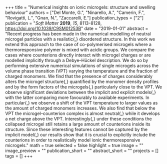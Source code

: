 +++
title = "Numerical insights on ionic microgels: structure and swelling behaviour"
authors = ["Del Monte, G.", "Ninarello, A.", "Camerin, F.", "Rovigatti, L.", "Gnan, N.", "Zaccarelli, E."]
publication_types = ["2"]
publication = "*Soft Matter* **2019**, *15*, 8113-8128, https://doi.org/10.1039/C9SM01253B"
date = "2019-01-01"
abstract = "Recent progress has been made in the numerical modelling of neutral microgel particles with a realistic{,} disordered structure. In this work we extend this approach to the case of co-polymerised microgels where a thermoresponsive polymer is mixed with acidic groups. We compare the cases where counterions directly interact with microgel charges or are modelled implicitly through a Debye–Hückel description. We do so by performing extensive numerical simulations of single microgels across the volume phase transition (VPT) varying the temperature and the fraction of charged monomers. We find that the presence of charges considerably alters the microgel structure{,} quantified by the monomer density profiles and by the form factors of the microgels{,} particularly close to the VPT. We observe significant deviations between the implicit and explicit models{,} with the latter comparing more favourably to available experiments. In particular{,} we observe a shift of the VPT temperature to larger values as the amount of charged monomers increases. We also find that below the VPT the microgel–counterion complex is almost neutral{,} while it develops a net charge above the VPT. Interestingly{,} under these conditions the collapsed microgel still retains a large amount of counterions inside its structure. Since these interesting features cannot be captured by the implicit model{,} our results show that it is crucial to explicitly include the counterions in order to realistically model ionic thermoresponsive microgels."
math = true
selected = false
highlight = true
image = ""
image_preview = ""
publication_short = ""
abstract_short = ""
projects = []
tags = []
+++
